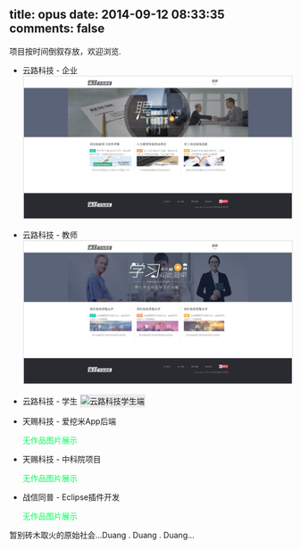 title: opus
date: 2014-09-12 08:33:35
comments: false
---
项目按时间倒叙存放，欢迎浏览.

- 云路科技 - 企业
	<img src="/imgs/yunlu/enterprise.jpg" alt="云路科技企业端" style="padding:2px;background: #ececec;"/>

- 云路科技 - 教师
	<img src="/imgs/yunlu/teacher.jpg" alt="云路科技教师端" style="padding:2px;background: #ececec;"/>

- 云路科技 - 学生
	<img src="/imgs/yunlu/student.jpg" alt="云路科技学生端" style="padding:2px;background: #ececec;"/>

- 天赐科技 - 爱挖米App后端
	
	<span style="color: rgb(0, 255, 90);">无作品图片展示</span>
	
- 天赐科技 - 中科院项目
	
	<span style="color: rgb(0, 255, 90);">无作品图片展示</span>

- 战信同普 - Eclipse插件开发

	<span style="color: rgb(0, 255, 90);">无作品图片展示</span>

暂别砖木取火的原始社会...Duang . Duang . Duang...